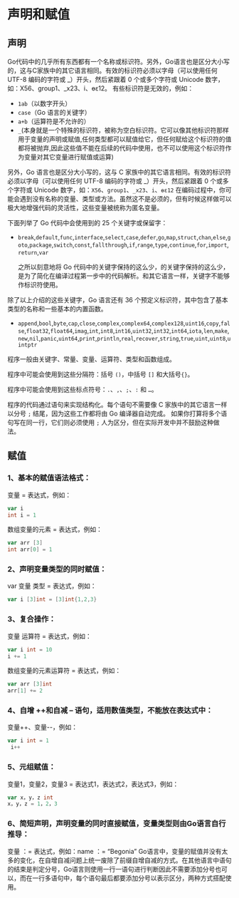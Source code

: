 
# 声明和赋值

## 声明

Go代码中的几乎所有东西都有一个名称或标识符。另外，Go语言也是区分大小写的，这与C家族中的其它语言相同。有效的标识符必须以字母（可以使用任何 UTF-8 编码的字符或 _）开头，然后紧跟着 0 个或多个字符或 Unicode 数字，如：X56、group1、_x23、i、өԑ12。
有些标识符是无效的，例如：

* `1ab`（以数字开头）
* `case`（Go 语言的关键字）
* `a+b`（运算符是不允许的）
* `_`(本身就是一个特殊的标识符，被称为空白标识符。它可以像其他标识符那样用于变量的声明或赋值,任何类型都可以赋值给它，但任何赋给这个标识符的值都将被抛弃,因此这些值不能在后续的代码中使用，也不可以使用这个标识符作为变量对其它变量进行赋值或运算)

另外，Go 语言也是区分大小写的，这与 C 家族中的其它语言相同。有效的标识符必须以字母（可以使用任何 UTF-8 编码的字符或 _）开头，然后紧跟着 0 个或多个字符或 Unicode 数字，如：`X56`、`group1`、`_x23`、`i`、`өԑ12`
在编码过程中，你可能会遇到没有名称的变量、类型或方法。虽然这不是必须的，但有时候这样做可以极大地增强代码的灵活性，这些变量被统称为匿名变量。

下面列举了 Go 代码中会使用到的 25 个关键字或保留字：

* `break`,`default`,`func`,`interface`,`select`,`case`,`defer`,`go`,`map`,`struct`,`chan`,`else`,`goto`,`package`,`switch`,`const`,`fallthrough`,`if`,`range`,`type`,`continue`,`for`,`import`,`return`,`var`
  
  之所以刻意地将 Go 代码中的关键字保持的这么少，的关键字保持的这么少，是为了简化在编译过程第一步中的代码解析。和其它语言一样，关键字不能够作标识符使用。

除了以上介绍的这些关键字，Go 语言还有 36 个预定义标识符，其中包含了基本类型的名称和一些基本的内置函数。

* `append`,`bool`,`byte`,`cap`,`close`,`complex`,`complex64`,`complex128`,`uint16`,`copy`,`false`,`float32`,`float64`,`imag`,`int`,`int8`,`int16`,`uint32`,`int32`,`int64`,`iota`,`len`,`make`,`new`,`nil`,`panic`,`uint64`,`print`,`println`,`real`,`recover`,`string`,`true`,`uint`,`uint8`,`uintptr`
  
程序一般由关键字、常量、变量、运算符、类型和函数组成。

程序中可能会使用到这些分隔符：括号 `()`，中括号 `[]` 和大括号`{}`。

程序中可能会使用到这些标点符号：`.`、`,`、`;`、`:` 和 `…`。

程序的代码通过语句来实现结构化。每个语句不需要像 C 家族中的其它语言一样以分号 `;` 结尾，因为这些工作都将由 Go 编译器自动完成。
如果你打算将多个语句写在同一行，它们则必须使用 `;` 人为区分，但在实际开发中并不鼓励这种做法。

## 赋值

### 1、基本的赋值语法格式：

变量 = 表达式，例如：

```go
var i
int i = 1
```

数组变量的元素 = 表达式，例如：

```go
var arr [3]
int arr[0] = 1
```

### 2、声明变量类型的同时赋值：

var 变量 类型 = 表达式，例如：

```go
var i [3]int = [3]int{1,2,3}
```

### 3、复合操作：

变量 运算符 = 表达式，例如：

```go
var i int = 10
i += 1
```

数组变量的元素运算符 = 表达式，例如：

```go
var arr [3]int
arr[1] += 2
```

### 4、自增 ++和自减 – 语句，适用数值类型，不能放在表达式中：

变量++、变量--，例如：

```go
var i int = 1
 i++
 ```

### 5、元组赋值：

变量1，变量2，变量3 = 表达式1，表达式2，表达式3，例如：

```go
var x，y，z int
x，y，z = 1，2，3
```

### 6、简短声明，声明变量的同时直接赋值，变量类型则由Go语言自行推导：

变量  ：=  表达式，例如：name ：= “Begonia”
Go语言中，变量的赋值并没有太多的变化，在自增自减问题上统一废除了前缀自增自减的方式。在其他语言中语句的结束是判定分号，Go语言则使用一行一语句进行判断因此不需要添加分号也可以，而在一行多语句中，每个语句最后都要添加分号以表示区分，两种方式搭配使用。
